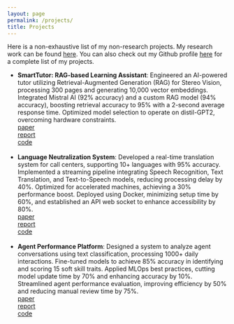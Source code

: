 ```yaml
---
layout: page
permalink: /projects/
title: Projects
---
```


Here is a non-exhaustive list of my non-research projects. My research work can be found <a href="/research">here</a>. You can also check out my Github profile <a href="">here</a> for a complete list of my projects.

<ul>
	<li>
		<b>SmartTutor: RAG-based Learning Assistant</b>: Engineered an AI-powered tutor utilizing Retrieval-Augmented Generation (RAG) for Stereo Vision, processing 300 pages and generating 10,000 vector embeddings. Integrated Mistral AI (92% accuracy) and a custom RAG model (94% accuracy), boosting retrieval accuracy to 95% with a 2-second average response time. Optimized model selection to operate on distil-GPT2, overcoming hardware constraints.<br>
		<a href=""><div class="color-button">paper</div></a><a href="smarttutor_report.pdf"><div class="color-button">report</div></a><a href=""><div class="color-button">code</div></a>
	</li><br>
	<li>
		<b>Language Neutralization System</b>: Developed a real-time translation system for call centers, supporting 10+ languages with 95% accuracy. Implemented a streaming pipeline integrating Speech Recognition, Text Translation, and Text-to-Speech models, reducing processing delay by 40%. Optimized for accelerated machines, achieving a 30% performance boost. Deployed using Docker, minimizing setup time by 60%, and established an API web socket to enhance accessibility by 80%.<br>
		<a href=""><div class="color-button">paper</div></a><a href="language_neutralization_report.pdf"><div class="color-button">report</div></a><a href=""><div class="color-button">code</div></a>
	</li><br>
	<li>
		<b>Agent Performance Platform</b>: Designed a system to analyze agent conversations using text classification, processing 1000+ daily interactions. Fine-tuned models to achieve 85% accuracy in identifying and scoring 15 soft skill traits. Applied MLOps best practices, cutting model update time by 70% and enhancing accuracy by 10%. Streamlined agent performance evaluation, improving efficiency by 50% and reducing manual review time by 75%.<br>
		<a href=""><div class="color-button">paper</div></a><a href="agent_performance_report.pdf"><div class="color-button">report</div></a><a href=""><div class="color-button">code</div></a>
	</li><br>
</ul>
